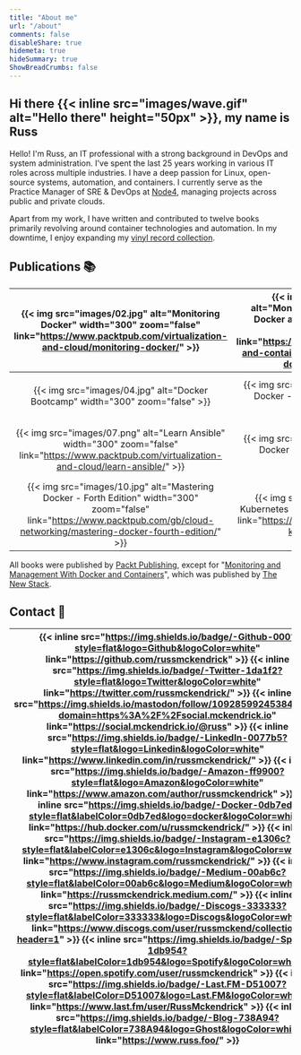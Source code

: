 ```yaml
---
title: "About me"
url: "/about"
comments: false
disableShare: true
hidemeta: true
hideSummary: true
ShowBreadCrumbs: false
---
```


## Hi there {{< inline src="images/wave.gif" alt="Hello there" height="50px" >}}, my name is Russ

Hello! I'm Russ, an IT professional with a strong background in DevOps and system administration. I've spent the last 25 years working in various IT roles across multiple industries. I have a deep passion for Linux, open-source systems, automation, and containers. I currently serve as the Practice Manager of SRE & DevOps at [Node4](https://www.node4.co.uk/), managing projects across public and private clouds.

Apart from my work, I have written and contributed to twelve books primarily revolving around container technologies and automation. In my downtime, I enjoy expanding my [vinyl record collection](https://www.mckendrick.rocks/).

## Publications 📚

| {{< img src="images/02.jpg" alt="Monitoring Docker" width="300" zoom="false" link="https://www.packtpub.com/virtualization-and-cloud/monitoring-docker/" >}} | {{< img src="images/01.png" alt="Monitoring and Management With Docker and Containers" width="300" zoom="false" link="https://thenewstack.io/ebooks/docker-and-containers/monitoring-management-docker-containers/" >}} | {{< img src="images/03.jpg" alt="Extending Docker" width="300" zoom="false" link="https://www.packtpub.com/networking-and-servers/extending-docker/" >}} |
|:-------------------------:|:-------------------------:|:-------------------------:|
| {{< img src="images/04.jpg" alt="Docker Bootcamp" width="300" zoom="false" >}} | {{< img src="images/05.jpg" alt="Mastering Docker - Second Edition" width="300" zoom="false" >}} | {{< img src="images/06.jpg" alt="Kubernetes for Serverless Applications" width="300" zoom="false" link="https://www.packtpub.com/product/kubernetes-for-serverless-applications/9781788620376" >}} |
| {{< img src="images/07.png" alt="Learn Ansible" width="300" zoom="false" link="https://www.packtpub.com/virtualization-and-cloud/learn-ansible/" >}} | {{< img src="images/08.jpg" alt="Mastering Docker - Third Edition" width="300" zoom="false" >}} | {{< img src="images/09.png" alt="Docker High Performance" width="300" zoom="false" link="https://www.packtpub.com/networking-and-servers/docker-high-performance-second-edition/" >}} |
| {{< img src="images/10.jpg" alt="Mastering Docker - Forth Edition" width="300" zoom="false" link="https://www.packtpub.com/gb/cloud-networking/mastering-docker-fourth-edition/" >}} | {{< img src="images/11.png" alt="The Kubernetes Bible" width="300" zoom="false" link="https://www.packtpub.com/product/the-kubernetes-bible/" >}} | {{< img src="images/12.jpg" alt="Infrastructure as Code for Beginners" width="300" zoom="false" link="https://www.packtpub.com/product/infrastructure-as-code-for-beginners/9781837631636" >}} |

All books were published by [Packt Publishing](https://www.packtpub.com/), except for "[Monitoring and Management With Docker and Containers](https://thenewstack.io/identifying-collecting-container-data/)", which was published by [The New Stack](https://thenewstack.io/).

## Contact 📧

|{{< inline src="https://img.shields.io/badge/-Github-000?style=flat&logo=Github&logoColor=white" link="https://github.com/russmckendrick" >}} {{< inline src="https://img.shields.io/badge/-Twitter-1da1f2?style=flat&logo=Twitter&logoColor=white" link="https://twitter.com/russmckendrick/" >}} {{< inline src="https://img.shields.io/mastodon/follow/109285992453842904?domain=https%3A%2F%2Fsocial.mckendrick.io" link="https://social.mckendrick.io/@russ" >}} {{< inline src="https://img.shields.io/badge/-LinkedIn-0077b5?style=flat&logo=Linkedin&logoColor=white" link="https://www.linkedin.com/in/russmckendrick/" >}} {{< inline src="https://img.shields.io/badge/-Amazon-ff9900?style=flat&logo=Amazon&logoColor=white" link="https://www.amazon.com/author/russmckendrick" >}} {{< inline src="https://img.shields.io/badge/-Docker-0db7ed?style=flat&labelColor=0db7ed&logo=docker&logoColor=white" link="https://hub.docker.com/u/russmckendrick/" >}} {{< inline src="https://img.shields.io/badge/-Instagram-e1306c?style=flat&labelColor=e1306c&logo=Instagram&logoColor=white" link="https://www.instagram.com/russmckendrick/" >}} {{< inline src="https://img.shields.io/badge/-Medium-00ab6c?style=flat&labelColor=00ab6c&logo=Medium&logoColor=white" link="https://russmckendrick.medium.com/" >}} {{< inline src="https://img.shields.io/badge/-Discogs-333333?style=flat&labelColor=333333&logo=Discogs&logoColor=white" link="https://www.discogs.com/user/russmckend/collection?header=1" >}} {{< inline src="https://img.shields.io/badge/-Spotify-1db954?style=flat&labelColor=1db954&logo=Spotify&logoColor=white" link="https://open.spotify.com/user/russmckendrick" >}} {{< inline src="https://img.shields.io/badge/-Last.FM-D51007?style=flat&labelColor=D51007&logo=Last.FM&logoColor=white" link="https://www.last.fm/user/RussMckendrick" >}} {{< inline src="https://img.shields.io/badge/-Blog-738A94?style=flat&labelColor=738A94&logo=Ghost&logoColor=white" link="https://www.russ.foo/" >}} |
|:------:|
